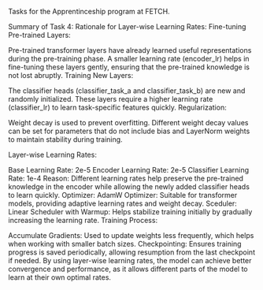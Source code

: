 Tasks for the Apprentinceship program at FETCH.

Summary of Task 4:
Rationale for Layer-wise Learning Rates:
Fine-tuning Pre-trained Layers:

Pre-trained transformer layers have already learned useful representations during the pre-training phase. A smaller learning rate (encoder_lr) helps in fine-tuning these layers gently, ensuring that the pre-trained knowledge is not lost abruptly.
Training New Layers:

The classifier heads (classifier_task_a and classifier_task_b) are new and randomly initialized. These layers require a higher learning rate (classifier_lr) to learn task-specific features quickly.
Regularization:

Weight decay is used to prevent overfitting. Different weight decay values can be set for parameters that do not include bias and LayerNorm weights to maintain stability during training.

Layer-wise Learning Rates:

Base Learning Rate: 2e-5
Encoder Learning Rate: 2e-5
Classifier Learning Rate: 1e-4
Reason: Different learning rates help preserve the pre-trained knowledge in the encoder while allowing the newly added classifier heads to learn quickly.
Optimizer:
AdamW Optimizer: Suitable for transformer models, providing adaptive learning rates and weight decay.
Sceduler:
Linear Scheduler with Warmup: Helps stabilize training initially by gradually increasing the learning rate.
Training Process:

Accumulate Gradients: Used to update weights less frequently, which helps when working with smaller batch sizes.
Checkpointing: Ensures training progress is saved periodically, allowing resumption from the last checkpoint if needed.
By using layer-wise learning rates, the model can achieve better convergence and performance, as it allows different parts of the model to learn at their own optimal rates.
